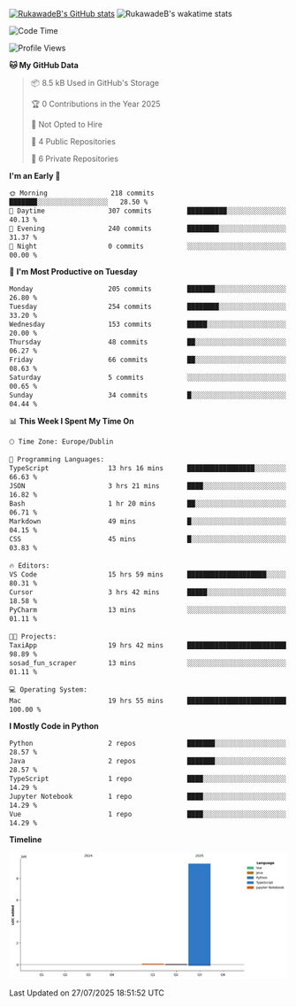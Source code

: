 
[![RukawadeB's GitHub stats](https://github-readme-stats.vercel.app/api?username=RukawadeB&hide=prs&show_icons=true&theme=omni)](https://github.com/anuraghazra/github-readme-stats)
![RukawadeB's wakatime stats](https://github-readme-stats.vercel.app/api/wakatime?username=RukawadeB)

<!--START_SECTION:waka-->
![Code Time](http://img.shields.io/badge/Code%20Time-555%20hrs%2019%20mins-blue)

![Profile Views](http://img.shields.io/badge/Profile%20Views-2-blue)

**🐱 My GitHub Data** 

> 📦 8.5 kB Used in GitHub's Storage 
 > 
> 🏆 0 Contributions in the Year 2025
 > 
> 🚫 Not Opted to Hire
 > 
> 📜 4 Public Repositories 
 > 
> 🔑 6 Private Repositories 
 > 
**I'm an Early 🐤** 

```text
🌞 Morning                218 commits         ███████░░░░░░░░░░░░░░░░░░   28.50 % 
🌆 Daytime                307 commits         ██████████░░░░░░░░░░░░░░░   40.13 % 
🌃 Evening                240 commits         ████████░░░░░░░░░░░░░░░░░   31.37 % 
🌙 Night                  0 commits           ░░░░░░░░░░░░░░░░░░░░░░░░░   00.00 % 
```
📅 **I'm Most Productive on Tuesday** 

```text
Monday                   205 commits         ███████░░░░░░░░░░░░░░░░░░   26.80 % 
Tuesday                  254 commits         ████████░░░░░░░░░░░░░░░░░   33.20 % 
Wednesday                153 commits         █████░░░░░░░░░░░░░░░░░░░░   20.00 % 
Thursday                 48 commits          ██░░░░░░░░░░░░░░░░░░░░░░░   06.27 % 
Friday                   66 commits          ██░░░░░░░░░░░░░░░░░░░░░░░   08.63 % 
Saturday                 5 commits           ░░░░░░░░░░░░░░░░░░░░░░░░░   00.65 % 
Sunday                   34 commits          █░░░░░░░░░░░░░░░░░░░░░░░░   04.44 % 
```


📊 **This Week I Spent My Time On** 

```text
🕑︎ Time Zone: Europe/Dublin

💬 Programming Languages: 
TypeScript               13 hrs 16 mins      █████████████████░░░░░░░░   66.63 % 
JSON                     3 hrs 21 mins       ████░░░░░░░░░░░░░░░░░░░░░   16.82 % 
Bash                     1 hr 20 mins        ██░░░░░░░░░░░░░░░░░░░░░░░   06.71 % 
Markdown                 49 mins             █░░░░░░░░░░░░░░░░░░░░░░░░   04.15 % 
CSS                      45 mins             █░░░░░░░░░░░░░░░░░░░░░░░░   03.83 % 

🔥 Editors: 
VS Code                  15 hrs 59 mins      ████████████████████░░░░░   80.31 % 
Cursor                   3 hrs 42 mins       █████░░░░░░░░░░░░░░░░░░░░   18.58 % 
PyCharm                  13 mins             ░░░░░░░░░░░░░░░░░░░░░░░░░   01.11 % 

🐱‍💻 Projects: 
TaxiApp                  19 hrs 42 mins      █████████████████████████   98.89 % 
sosad_fun_scraper        13 mins             ░░░░░░░░░░░░░░░░░░░░░░░░░   01.11 % 

💻 Operating System: 
Mac                      19 hrs 55 mins      █████████████████████████   100.00 % 
```

**I Mostly Code in Python** 

```text
Python                   2 repos             ███████░░░░░░░░░░░░░░░░░░   28.57 % 
Java                     2 repos             ███████░░░░░░░░░░░░░░░░░░   28.57 % 
TypeScript               1 repo              ████░░░░░░░░░░░░░░░░░░░░░   14.29 % 
Jupyter Notebook         1 repo              ████░░░░░░░░░░░░░░░░░░░░░   14.29 % 
Vue                      1 repo              ████░░░░░░░░░░░░░░░░░░░░░   14.29 % 
```



**Timeline**

![Lines of Code chart](https://raw.githubusercontent.com/RukawadeB/RukawadeB/main/assets/bar_graph.png)


 Last Updated on 27/07/2025 18:51:52 UTC
<!--END_SECTION:waka-->



